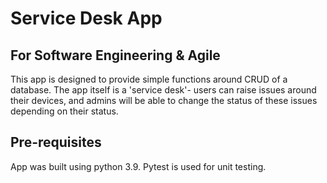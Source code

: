 # Service Desk App
## For Software Engineering & Agile
This app is designed to provide simple functions around CRUD of a database. The app itself is a 'service desk'- users can raise issues around their devices, and admins will be able to change the status of these issues depending on their status.
## Pre-requisites
App was built using python 3.9.
Pytest is used for unit testing.
